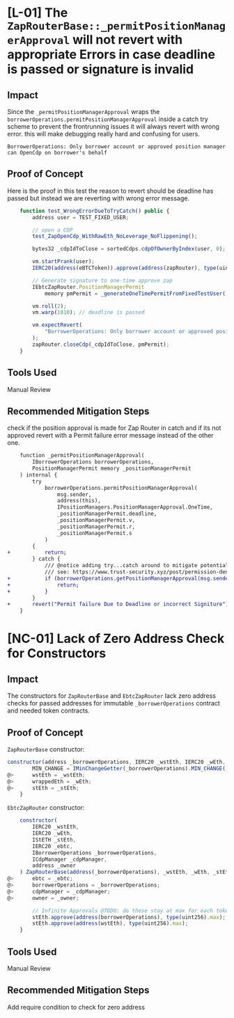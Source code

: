 # [L-01] The `ZapRouterBase::_permitPositionManagerApproval` will not revert with appropriate Errors in case deadline is passed or signature is invalid
## Impact
Since the `_permitPositionManagerApproval` wraps the `borrowerOperations.permitPositionManagerApproval` inside a catch try scheme to prevent the frontrunning issues it will always revert with wrong error. this will make debugging really hard and confusing for users.
```text
BorrowerOperations: Only borrower account or approved position manager can OpenCdp on borrower's behalf
```
## Proof of Concept
Here is the proof in this test the reason to revert should be deadline has passed but instead we are reverting with wrong error message.
```javascript
    function test_WrongErrorDueToTryCatch() public {
        address user = TEST_FIXED_USER;

        // open a CDP
        test_ZapOpenCdp_WithRawEth_NoLeverage_NoFlippening();

        bytes32 _cdpIdToClose = sortedCdps.cdpOfOwnerByIndex(user, 0);

        vm.startPrank(user);
        IERC20(address(eBTCToken)).approve(address(zapRouter), type(uint256).max);

        // Generate signature to one-time approve zap
        IEbtcZapRouter.PositionManagerPermit
            memory pmPermit = _generateOneTimePermitFromFixedTestUser();

        vm.roll(2);
        vm.warp(1810); // deadline is passed

        vm.expectRevert(
            "BorrowerOperations: Only borrower account or approved position manager can OpenCdp on borrower's behalf"
        );
        zapRouter.closeCdp(_cdpIdToClose, pmPermit);
    }
```
## Tools Used
Manual Review

## Recommended Mitigation Steps
check if the position approval is made for Zap Router in catch and if its not approved revert with a Permit failure error message instead of the other one.

```diff
    function _permitPositionManagerApproval(
        IBorrowerOperations borrowerOperations,
        PositionManagerPermit memory _positionManagerPermit
    ) internal {
        try
            borrowerOperations.permitPositionManagerApproval(
                msg.sender,
                address(this),
                IPositionManagers.PositionManagerApproval.OneTime,
                _positionManagerPermit.deadline,
                _positionManagerPermit.v,
                _positionManagerPermit.r,
                _positionManagerPermit.s
            )
        {
+           return;
        } catch {
            /// @notice adding try...catch around to mitigate potential permit front-running
            /// see: https://www.trust-security.xyz/post/permission-denied
+           if (borrowerOperations.getPositionManagerApproval(msg.sender, address(this)) != 0) {
+               return;
+           }
        }
+       revert("Permit failure Due to Deadline or incorrect Signiture");
    }
```

# [NC-01] Lack of Zero Address Check for Constructors 

## Impact
The constructors for `ZapRouterBase` and `EbtcZapRouter` lack zero address checks for passed addresses for immutable `_borrowerOperations` contract and needed token contracts.

## Proof of Concept
`ZapRouterBase` constructor:
```javascript
constructor(address _borrowerOperations, IERC20 _wstEth, IERC20 _wEth, IStETH _stEth) {
        MIN_CHANGE = IMinChangeGetter(_borrowerOperations).MIN_CHANGE();
@>      wstEth = _wstEth;
@>      wrappedEth = _wEth;
@>      stEth = _stEth;
    }
```
`EbtcZapRouter` constructor:
```javascript
    constructor(
        IERC20 _wstEth,
        IERC20 _wEth,
        IStETH _stEth,
        IERC20 _ebtc,
        IBorrowerOperations _borrowerOperations,
        ICdpManager _cdpManager,
        address _owner
    ) ZapRouterBase(address(_borrowerOperations), _wstEth, _wEth, _stEth) {
@>      ebtc = _ebtc;
@>      borrowerOperations = _borrowerOperations;
@>      cdpManager = _cdpManager;
@>      owner = _owner;

        // Infinite Approvals @TODO: do these stay at max for each token?
        stEth.approve(address(borrowerOperations), type(uint256).max);
        stEth.approve(address(wstEth), type(uint256).max);
    }
```
## Tools Used
Manual Review

## Recommended Mitigation Steps
Add require condition to check for zero address


